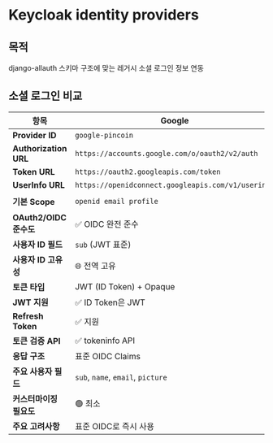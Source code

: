 # Keycloak identity providers

## 목적

django-allauth 스키마 구조에 맞는 레거시 소셜 로그인 정보 연동

## 소셜 로그인 비교

| 항목                    | **Google**                                         | **Naver**                                  | **Kakao**                                          | **Facebook**                                          |
|-----------------------|----------------------------------------------------|--------------------------------------------|----------------------------------------------------|-------------------------------------------------------|
| **Provider ID**       | `google-pincoin`                                   | `naver-pincoin`                            | `kakao-pincoin`                                    | `facebook-pincoin`                                    |
| **Authorization URL** | `https://accounts.google.com/o/oauth2/v2/auth`     | `https://nid.naver.com/oauth2.0/authorize` | `https://kauth.kakao.com/oauth/authorize`          | `https://www.facebook.com/v18.0/dialog/oauth`         |
| **Token URL**         | `https://oauth2.googleapis.com/token`              | `https://nid.naver.com/oauth2.0/token`     | `https://kauth.kakao.com/oauth/token`              | `https://graph.facebook.com/v18.0/oauth/access_token` |
| **UserInfo URL**      | `https://openidconnect.googleapis.com/v1/userinfo` | `https://openapi.naver.com/v1/nid/me`      | `https://kapi.kakao.com/v2/user/me`                | `https://graph.facebook.com/v18.0/me`                 |
| **기본 Scope**          | `openid email profile`                             | `name email`                               | `profile_nickname profile_image account_email`     | `email public_profile`                                |
| **OAuth2/OIDC 준수도**   | ✅ OIDC 완전 준수                                       | ❌ OAuth2만 지원                               | ❌ OAuth2만 지원                                       | ❌ OAuth2만 지원                                          |
| **사용자 ID 필드**         | `sub` (JWT 표준)                                     | `response.id`                              | `id`                                               | `id`                                                  |
| **사용자 ID 고유성**        | 🌐 전역 고유                                           | 📱 앱별 고유                                   | 📱 앱별 고유                                           | 📱 앱별 고유                                              |
| **토큰 타입**             | JWT (ID Token) + Opaque                            | Opaque Token                               | Opaque Token                                       | Opaque Token                                          |
| **JWT 지원**            | ✅ ID Token은 JWT                                    | ❌ 미지원                                      | ❌ 미지원                                              | ❌ 미지원                                                 |
| **Refresh Token**     | ✅ 지원                                               | ✅ 지원                                       | ✅ 지원                                               | ✅ 지원                                                  |
| **토큰 검증 API**         | ✅ tokeninfo API                                    | ✅ 연동해제 API                                 | ✅ 토큰 정보 조회                                         | ✅ debug_token API                                     |
| **응답 구조**             | 표준 OIDC Claims                                     | 네이버 래핑 구조                                  | 카카오 중첩 구조                                          | Graph API 구조                                          |
| **주요 사용자 필드**         | `sub`, `name`, `email`, `picture`                  | `response.{id,name,email,nickname}`        | `id`, `kakao_account.email`, `properties.nickname` | `id`, `name`, `email`, `picture.data.url`             |
| **커스터마이징 필요도**        | 🟢 최소                                              | 🔴 높음                                      | 🟡 보통                                              | 🟢 최소                                                 |
| **주요 고려사항**           | 표준 OIDC로 즉시 사용                                     | 응답 래핑 구조 매핑                                | 중첩 응답 구조 매핑                                        | 기존 호환성 확인                                             |
